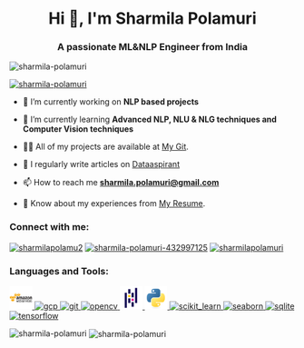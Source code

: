 <h1 align="center">Hi 👋, I'm Sharmila Polamuri</h1>
<h3 align="center">A passionate ML&NLP Engineer from India</h3>

<p align="left"> <img src="https://komarev.com/ghpvc/?username=sharmila-polamuri&label=Profile%20views&color=0e75b6&style=flat" alt="sharmila-polamuri" /> </p>

<p align="left"> <a href="https://github.com/ryo-ma/github-profile-trophy"><img src="https://github-profile-trophy.vercel.app/?username=sharmila-polamuri" alt="sharmila-polamuri" /></a> </p>

- 🔭 I’m currently working on **NLP based projects**

- 🌱 I’m currently learning **Advanced NLP, NLU & NLG techniques and Computer Vision techniques**

- 👨‍💻 All of my projects are available at [My Git](https://github.com/sharmila-polamuri?tab=repositories).

- 📝 I regularly write articles on [Dataaspirant](https://dataaspirant.com/)

- 📫 How to reach me **sharmila.polamuri@gmail.com**

- 📄 Know about my experiences from [My Resume](https://www.dropbox.com/s/0hm4h22yax9io4r/sharmila_polamuri_recent.pdf?dl=0).

<h3 align="left">Connect with me:</h3>
<p align="left">
<a href="https://twitter.com/sharmilapolamu2" target="blank"><img align="center" src="https://raw.githubusercontent.com/rahuldkjain/github-profile-readme-generator/master/src/images/icons/Social/twitter.svg" alt="sharmilapolamu2" height="30" width="40" /></a>
<a href="https://linkedin.com/in/sharmila-polamuri-432997125" target="blank"><img align="center" src="https://raw.githubusercontent.com/rahuldkjain/github-profile-readme-generator/master/src/images/icons/Social/linked-in-alt.svg" alt="sharmila-polamuri-432997125" height="30" width="40" /></a>
<a href="https://kaggle.com/sharmilapolamuri" target="blank"><img align="center" src="https://raw.githubusercontent.com/rahuldkjain/github-profile-readme-generator/master/src/images/icons/Social/kaggle.svg" alt="sharmilapolamuri" height="30" width="40" /></a>
</p>

<h3 align="left">Languages and Tools:</h3>
<p align="left"> <a href="https://aws.amazon.com" target="_blank" rel="noreferrer"> <img src="https://raw.githubusercontent.com/devicons/devicon/master/icons/amazonwebservices/amazonwebservices-original-wordmark.svg" alt="aws" width="40" height="40"/> </a> <a href="https://cloud.google.com" target="_blank" rel="noreferrer"> <img src="https://www.vectorlogo.zone/logos/google_cloud/google_cloud-icon.svg" alt="gcp" width="40" height="40"/> </a> <a href="https://git-scm.com/" target="_blank" rel="noreferrer"> <img src="https://www.vectorlogo.zone/logos/git-scm/git-scm-icon.svg" alt="git" width="40" height="40"/> </a> <a href="https://opencv.org/" target="_blank" rel="noreferrer"> <img src="https://www.vectorlogo.zone/logos/opencv/opencv-icon.svg" alt="opencv" width="40" height="40"/> </a> <a href="https://pandas.pydata.org/" target="_blank" rel="noreferrer"> <img src="https://raw.githubusercontent.com/devicons/devicon/2ae2a900d2f041da66e950e4d48052658d850630/icons/pandas/pandas-original.svg" alt="pandas" width="40" height="40"/> </a> <a href="https://www.python.org" target="_blank" rel="noreferrer"> <img src="https://raw.githubusercontent.com/devicons/devicon/master/icons/python/python-original.svg" alt="python" width="40" height="40"/> </a> <a href="https://scikit-learn.org/" target="_blank" rel="noreferrer"> <img src="https://upload.wikimedia.org/wikipedia/commons/0/05/Scikit_learn_logo_small.svg" alt="scikit_learn" width="40" height="40"/> </a> <a href="https://seaborn.pydata.org/" target="_blank" rel="noreferrer"> <img src="https://seaborn.pydata.org/_images/logo-mark-lightbg.svg" alt="seaborn" width="40" height="40"/> </a> <a href="https://www.sqlite.org/" target="_blank" rel="noreferrer"> <img src="https://www.vectorlogo.zone/logos/sqlite/sqlite-icon.svg" alt="sqlite" width="40" height="40"/> </a> <a href="https://www.tensorflow.org" target="_blank" rel="noreferrer"> <img src="https://www.vectorlogo.zone/logos/tensorflow/tensorflow-icon.svg" alt="tensorflow" width="40" height="40"/> </a> </p>

<p><img align="left" src="https://github-readme-stats.vercel.app/api/top-langs?username=sharmila-polamuri&show_icons=true&locale=en&layout=compact" alt="sharmila-polamuri" /></p>

<p>&nbsp;<img align="center" src="https://github-readme-stats.vercel.app/api?username=sharmila-polamuri&show_icons=true&locale=en" alt="sharmila-polamuri" /></p>
